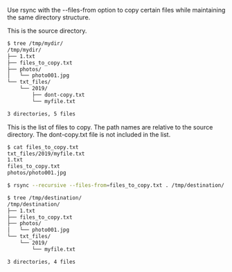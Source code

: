 Use rsync with the --files-from option to copy certain files while maintaining the same directory structure.

This is the source directory.
```bash
$ tree /tmp/mydir/
/tmp/mydir/
├── 1.txt
├── files_to_copy.txt
├── photos/
│   └── photo001.jpg
└── txt_files/
    └── 2019/
        ├── dont-copy.txt
        └── myfile.txt

3 directories, 5 files
```
This is the list of files to copy. The path names are relative to the source directory. The dont-copy.txt file is not included in the list.
```bash
$ cat files_to_copy.txt
txt_files/2019/myfile.txt
1.txt
files_to_copy.txt
photos/photo001.jpg
```
```bash
$ rsync --recursive --files-from=files_to_copy.txt . /tmp/destination/
```
```bash
$ tree /tmp/destination/
/tmp/destination/
├── 1.txt
├── files_to_copy.txt
├── photos/
│   └── photo001.jpg
└── txt_files/
    └── 2019/
        └── myfile.txt

3 directories, 4 files
```